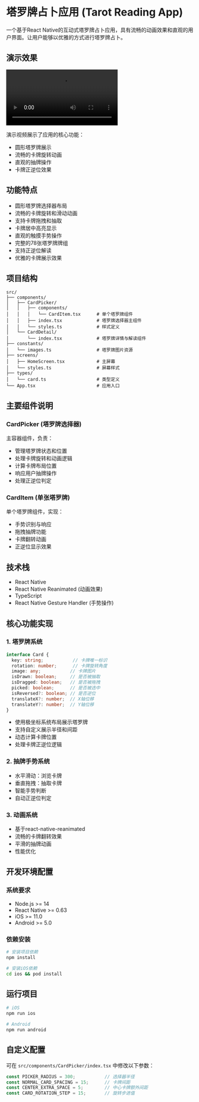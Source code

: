 # 塔罗牌占卜应用 (Tarot Reading App)

一个基于React Native的互动式塔罗牌占卜应用，具有流畅的动画效果和直观的用户界面。让用户能够以优雅的方式进行塔罗牌占卜。

## 演示效果

![演示效果](./84_1734966293.mp4)

演示视频展示了应用的核心功能：
- 圆形塔罗牌展示
- 流畅的卡牌旋转动画
- 直观的抽牌操作
- 卡牌正逆位效果

## 功能特点

- 圆形塔罗牌选择器布局
- 流畅的卡牌旋转和滑动动画
- 支持卡牌拖拽和抽取
- 卡牌居中高亮显示
- 直观的触摸手势操作
- 完整的78张塔罗牌牌组
- 支持正逆位解读
- 优雅的卡牌展示效果

## 项目结构

```
src/
├── components/
│   ├── CardPicker/
│   │   ├── components/
│   │   │   └── CardItem.tsx      # 单个塔罗牌组件
│   │   ├── index.tsx             # 塔罗牌选择器主组件
│   │   └── styles.ts             # 样式定义
│   └── CardDetail/
│       └── index.tsx             # 塔罗牌详情与解读组件
├── constants/
│   └── images.ts                 # 塔罗牌图片资源
├── screens/
│   ├── HomeScreen.tsx            # 主屏幕
│   └── styles.ts                 # 屏幕样式
├── types/
│   └── card.ts                   # 类型定义
└── App.tsx                       # 应用入口
```

## 主要组件说明

### CardPicker (塔罗牌选择器)
主容器组件，负责：
- 管理塔罗牌状态和位置
- 处理卡牌旋转和动画逻辑
- 计算卡牌布局位置
- 响应用户抽牌操作
- 处理正逆位判定

### CardItem (单张塔罗牌)
单个塔罗牌组件，实现：
- 手势识别与响应
- 拖拽抽牌功能
- 卡牌翻转动画
- 正逆位显示效果

## 技术栈

- React Native
- React Native Reanimated (动画效果)
- TypeScript
- React Native Gesture Handler (手势操作)

## 核心功能实现

### 1. 塔罗牌系统
```typescript
interface Card {
  key: string;           // 卡牌唯一标识
  rotation: number;      // 卡牌旋转角度
  image: any;           // 卡牌图片
  isDrawn: boolean;     // 是否被抽取
  isDragged: boolean;   // 是否被拖拽
  picked: boolean;      // 是否被选中
  isReversed?: boolean; // 是否逆位
  translateX?: number;  // X轴位移
  translateY?: number;  // Y轴位移
}
```

- 使用极坐标系统布局展示塔罗牌
- 支持自定义展示半径和间距
- 动态计算卡牌位置
- 处理卡牌正逆位逻辑

### 2. 抽牌手势系统
- 水平滑动：浏览卡牌
- 垂直拖拽：抽取卡牌
- 智能手势判断
- 自动正逆位判定

### 3. 动画系统
- 基于react-native-reanimated
- 流畅的卡牌翻转效果
- 平滑的抽牌动画
- 性能优化

## 开发环境配置

### 系统要求
- Node.js >= 14
- React Native >= 0.63
- iOS >= 11.0
- Android >= 5.0

### 依赖安装
```bash
# 安装项目依赖
npm install

# 安装iOS依赖
cd ios && pod install
```

## 运行项目

```bash
# iOS
npm run ios

# Android
npm run android
```

## 自定义配置

可在 `src/components/CardPicker/index.tsx` 中修改以下参数：

```typescript
const PICKER_RADIUS = 300;           // 选择器半径
const NORMAL_CARD_SPACING = 15;      // 卡牌间距
const CENTER_EXTRA_SPACE = 5;        // 中心卡牌额外间距
const CARD_ROTATION_STEP = 15;       // 旋转步进值
```
